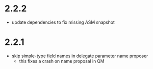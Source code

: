 # 2.2.2

- update dependencies to fix missing ASM snapshot

# 2.2.1

- skip simple-type field names in delegate parameter name proposer
  - this fixes a crash on name proposal in QM

